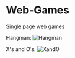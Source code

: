 # Web-Games
Single page web games

Hangman:
<img src="https://image.prntscr.com/image/lMQuKDG9QSerS4anK4JXYg.png" alt="Hangman">

X's and O's:
<img src="https://image.prntscr.com/image/3XFRkrfUS96678S1blUIlg.png" alt="XandO">
